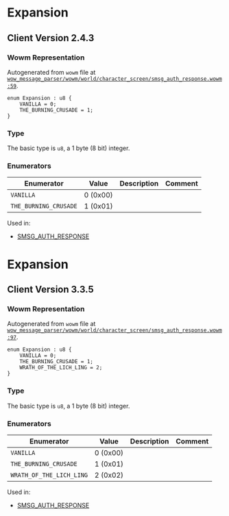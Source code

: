 # Expansion

## Client Version 2.4.3

### Wowm Representation

Autogenerated from `wowm` file at [`wow_message_parser/wowm/world/character_screen/smsg_auth_response.wowm:59`](https://github.com/gtker/wow_messages/tree/main/wow_message_parser/wowm/world/character_screen/smsg_auth_response.wowm#L59).

```rust,ignore
enum Expansion : u8 {
    VANILLA = 0;
    THE_BURNING_CRUSADE = 1;
}
```
### Type
The basic type is `u8`, a 1 byte (8 bit) integer.
### Enumerators
| Enumerator | Value  | Description | Comment |
| --------- | -------- | ----------- | ------- |
| `VANILLA` | 0 (0x00) |  |  |
| `THE_BURNING_CRUSADE` | 1 (0x01) |  |  |

Used in:
* [SMSG_AUTH_RESPONSE](smsg_auth_response.md)

# Expansion

## Client Version 3.3.5

### Wowm Representation

Autogenerated from `wowm` file at [`wow_message_parser/wowm/world/character_screen/smsg_auth_response.wowm:97`](https://github.com/gtker/wow_messages/tree/main/wow_message_parser/wowm/world/character_screen/smsg_auth_response.wowm#L97).

```rust,ignore
enum Expansion : u8 {
    VANILLA = 0;
    THE_BURNING_CRUSADE = 1;
    WRATH_OF_THE_LICH_LING = 2;
}
```
### Type
The basic type is `u8`, a 1 byte (8 bit) integer.
### Enumerators
| Enumerator | Value  | Description | Comment |
| --------- | -------- | ----------- | ------- |
| `VANILLA` | 0 (0x00) |  |  |
| `THE_BURNING_CRUSADE` | 1 (0x01) |  |  |
| `WRATH_OF_THE_LICH_LING` | 2 (0x02) |  |  |

Used in:
* [SMSG_AUTH_RESPONSE](smsg_auth_response.md)

